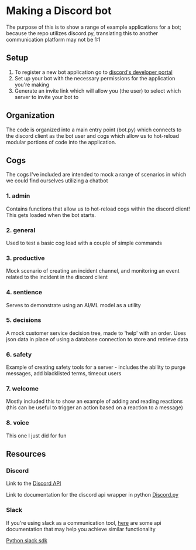 # Making a Discord bot

The purpose of this is to show a range of example applications for a bot; because the repo utilizes discord.py, translating this to another communication platform may not be 1:1   

## Setup
1. To register a new bot application go to [discord's developer portal](discord.com/developers/applications)
2. Set up your bot with the necessary permissions for the application you're making
3. Generate an invite link which will allow you (the user) to select which server to invite your bot to

## Organization
The code is organized into a main entry point (bot.py) which connects to the discord client as the bot user and 
cogs which allow us to hot-reload modular portions of code into the application.

## Cogs
The cogs I've included are intended to mock a range of scenarios in which we could find ourselves utilizing a chatbot
### 1. admin
Contains functions that allow us to hot-reload cogs within the discord client! This gets loaded when the bot starts.
### 2. general
Used to test a basic cog load with a couple of simple commands
### 3. productive
Mock scenario of creating an incident channel, and monitoring an event related to the incident in the discord client
### 4. sentience
Serves to demonstrate using an AI/ML model as a utility
### 5. decisions
A mock customer service decision tree, made to 'help' with an order. Uses json data in place of using a database connection to store and retrieve data
### 6. safety
Example of creating safety tools for a server - includes the ability to purge messages, add blacklisted terms, timeout users
### 7. welcome
Mostly included this to show an example of adding and reading reactions (this can be useful to trigger an action based on a reaction to a message)
### 8. voice
This one I just did for fun

## Resources
### Discord
Link to the [Discord API](https://discord.com/developers/docs/intro)

Link to documentation for the discord api wrapper in python [Discord.py](https://discordpy.readthedocs.io/en/stable/api.html)

### Slack
If you're using slack as a communication tool, [here](https://api.slack.com/web) are some api documentation that may help you achieve similar functionality

[Python slack sdk](https://slack.dev/python-slack-sdk/)

